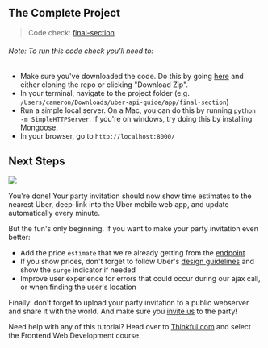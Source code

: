 ## The Complete Project

> Code check: [final-section](https://github.com/Thinkful/uber-api-guide/tree/master/app/final-section)

###### Note: To run this code check you'll need to:
- Make sure you've downloaded the code. Do this by going [here](https://github.com/Thinkful/uber-api-guide) and either cloning the repo or clicking "Download Zip".
- In your terminal, navigate to the project folder (e.g. `/Users/cameron/Downloads/uber-api-guide/app/final-section`)
- Run a simple local server. On a Mac, you can do this by running `python -m SimpleHTTPServer`. If you're on windows, try doing this by installing [Mongoose](https://code.google.com/p/mongoose/).
- In your browser, go to `http://localhost:8000/`

## Next Steps

[![](http://i.imgur.com/8rBPali.gif)](http://thinkful.com/learn/uber-api)

You're done! Your party invitation should now show time estimates to the nearest Uber, deep-link into the Uber mobile web app, and update automatically every minute.

But the fun's only beginning. If you want to make your party invitation even better:

- Add the price `estimate` that we're already getting from the [endpoint](https://developer.uber.com/v1/endpoints/#price-estimates)
- If you show prices, don't forget to follow Uber's [design guidelines](https://developer.uber.com/v1/design-guidelines/) and show the `surge` indicator if needed
- Improve user experience for errors that could occur during our ajax call, or when finding the user's location

Finally: don't forget to upload your party invitation to a public webserver and share it with the world. And make sure you [invite us](http://twitter.com/thinkful) to the party!

Need help with any of this tutorial? Head over to [Thinkful.com](http://thinkful.com) and select the Frontend Web Development course.